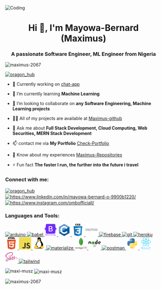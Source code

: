 <img alt="Coding" width="400" src="https://c.tenor.com/GfSX-u7VGM4AAAAC/coding.gif" justify-content="center">

<h1 align="center">Hi 👋, I'm Mayowa-Bernard (Maximus)</h1>
<h3 align="center">A passionate Software Engineer, ML Engineer from Nigeria</h3>
 
<p align="left"> <img src="https://komarev.com/ghpvc/?username=maximus-2067&label=Profile%20views&color=0e75b6&style=flat" alt="maximus-2067" /> </p>

<p align="left"> <a href="https://twitter.com/oragon_hub" target="blank"><img src="https://img.shields.io/twitter/follow/oragon_hub?logo=twitter&style=for-the-badge" alt="oragon_hub" /></a> </p>

- 🔭 Currently working on [chat-app](https://github.com/maxi-musz)

- 🌱 I’m currently learning **Machine Learning**

- 👯 I’m looking to collaborate on **any Software Engineering, Machine Learning projects**

- 👨‍💻 All of my projects are available at [Maximus-github](https://github.com/maxi-musz)

- 💬 Ask me about **Full Stack Development, Cloud Computing, Web Securities, MERN Stack Development**

- 📫 contact me via **My Portfolio** [Check-Portfolio](https://maximushub.netlify.app/)

- 📄 Know about my experiences [Maximus-Repositories](https://github.com/maxi-musz?tab=repositories)
- ⚡ Fun fact **The faster I run, the further into the future i travel**

<h3 align="left">Connect with me:</h3>
<p align="left">
<a href="https://twitter.com/oragon_hub" target="blank"><img align="center" src="https://raw.githubusercontent.com/rahuldkjain/github-profile-readme-generator/master/src/images/icons/Social/twitter.svg" alt="oragon_hub" height="30" width="40" /></a>
<a href="https://linkedin.com/in/https://www.linkedin.com/in/mayowa-bernard-o-9900b1220/" target="blank"><img align="center" src="https://raw.githubusercontent.com/rahuldkjain/github-profile-readme-generator/master/src/images/icons/Social/linked-in-alt.svg" alt="https://www.linkedin.com/in/mayowa-bernard-o-9900b1220/" height="30" width="40" /></a>
<a href="https://instagram.com/https://www.instagram.com/ombofficiall/" target="blank"><img align="center" src="https://raw.githubusercontent.com/rahuldkjain/github-profile-readme-generator/master/src/images/icons/Social/instagram.svg" alt="https://www.instagram.com/ombofficiall/" height="30" width="40" /></a>
</p>

<h3 align="left">Languages and Tools:</h3>
<p align="left"> <a href="https://www.arduino.cc/" target="_blank" rel="noreferrer"> <img src="https://cdn.worldvectorlogo.com/logos/arduino-1.svg" alt="arduino" width="40" height="40"/> </a> <a href="https://babeljs.io/" target="_blank" rel="noreferrer"> <img src="https://www.vectorlogo.zone/logos/babeljs/babeljs-icon.svg" alt="babel" width="40" height="40"/> </a> <a href="https://getbootstrap.com" target="_blank" rel="noreferrer"> <img src="https://raw.githubusercontent.com/devicons/devicon/master/icons/bootstrap/bootstrap-plain-wordmark.svg" alt="bootstrap" width="40" height="40"/> </a> <a href="https://www.cprogramming.com/" target="_blank" rel="noreferrer"> <img src="https://raw.githubusercontent.com/devicons/devicon/master/icons/c/c-original.svg" alt="c" width="40" height="40"/> </a> <a href="https://www.w3schools.com/css/" target="_blank" rel="noreferrer"> <img src="https://raw.githubusercontent.com/devicons/devicon/master/icons/css3/css3-original-wordmark.svg" alt="css3" width="40" height="40"/> </a> <a href="https://expressjs.com" target="_blank" rel="noreferrer"> <img src="https://raw.githubusercontent.com/devicons/devicon/master/icons/express/express-original-wordmark.svg" alt="express" width="40" height="40"/> </a> <a href="https://firebase.google.com/" target="_blank" rel="noreferrer"> <img src="https://www.vectorlogo.zone/logos/firebase/firebase-icon.svg" alt="firebase" width="40" height="40"/> </a> <a href="https://git-scm.com/" target="_blank" rel="noreferrer"> <img src="https://www.vectorlogo.zone/logos/git-scm/git-scm-icon.svg" alt="git" width="40" height="40"/> </a> <a href="https://heroku.com" target="_blank" rel="noreferrer"> <img src="https://www.vectorlogo.zone/logos/heroku/heroku-icon.svg" alt="heroku" width="40" height="40"/> </a> <a href="https://www.w3.org/html/" target="_blank" rel="noreferrer"> <img src="https://raw.githubusercontent.com/devicons/devicon/master/icons/html5/html5-original-wordmark.svg" alt="html5" width="40" height="40"/> </a> <a href="https://developer.mozilla.org/en-US/docs/Web/JavaScript" target="_blank" rel="noreferrer"> <img src="https://raw.githubusercontent.com/devicons/devicon/master/icons/javascript/javascript-original.svg" alt="javascript" width="40" height="40"/> </a> <a href="https://www.linux.org/" target="_blank" rel="noreferrer"> <img src="https://raw.githubusercontent.com/devicons/devicon/master/icons/linux/linux-original.svg" alt="linux" width="40" height="40"/> </a> <a href="https://materializecss.com/" target="_blank" rel="noreferrer"> <img src="https://raw.githubusercontent.com/prplx/svg-logos/5585531d45d294869c4eaab4d7cf2e9c167710a9/svg/materialize.svg" alt="materialize" width="40" height="40"/> </a> <a href="https://www.mongodb.com/" target="_blank" rel="noreferrer"> <img src="https://raw.githubusercontent.com/devicons/devicon/master/icons/mongodb/mongodb-original-wordmark.svg" alt="mongodb" width="40" height="40"/> </a> <a href="https://nodejs.org" target="_blank" rel="noreferrer"> <img src="https://raw.githubusercontent.com/devicons/devicon/master/icons/nodejs/nodejs-original-wordmark.svg" alt="nodejs" width="40" height="40"/> </a> <a href="https://postman.com" target="_blank" rel="noreferrer"> <img src="https://www.vectorlogo.zone/logos/getpostman/getpostman-icon.svg" alt="postman" width="40" height="40"/> </a> <a href="https://www.python.org" target="_blank" rel="noreferrer"> <img src="https://raw.githubusercontent.com/devicons/devicon/master/icons/python/python-original.svg" alt="python" width="40" height="40"/> </a> <a href="https://reactjs.org/" target="_blank" rel="noreferrer"> <img src="https://raw.githubusercontent.com/devicons/devicon/master/icons/react/react-original-wordmark.svg" alt="react" width="40" height="40"/> </a> <a href="https://sass-lang.com" target="_blank" rel="noreferrer"> <img src="https://raw.githubusercontent.com/devicons/devicon/master/icons/sass/sass-original.svg" alt="sass" width="40" height="40"/> </a> <a href="https://tailwindcss.com/" target="_blank" rel="noreferrer"> <img src="https://www.vectorlogo.zone/logos/tailwindcss/tailwindcss-icon.svg" alt="tailwind" width="40" height="40"/> </a> </p>

<p><img align="left" src="https://github-readme-stats.vercel.app/api/top-langs?username=maxi-musz&show_icons=true&locale=en&layout=compact" alt="maxi-musz" /></p>

<p>&nbsp;<img align="center" src="https://github-readme-stats.vercel.app/api?username=maxi-musz&show_icons=true&locale=en" alt="maxi-musz" /></p>

<p><img align="center" src="https://github-readme-streak-stats.herokuapp.com/?user=maxi-musz&" alt="maximus-2067" /></p>
